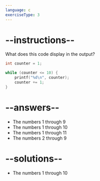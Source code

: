 ```yaml
---
language: c
exerciseType: 3
---
```


# --instructions--

What does this code display in the output?
```c
int counter = 1;

while (counter <= 10) {
    printf("%d\n", counter);
    counter += 1;
}
```

# --answers--

- The numbers 1 through 9
- The numbers 1 through 10
- The numbers 1 through 11
- The numbers 2 through 9

# --solutions--

- The numbers 1 through 10

